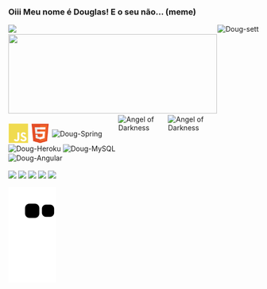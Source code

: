 ### Oiii Meu nome é Douglas! E o seu não... (meme)

<div>
  <a href="https://github.com/snaiter0">
  <img height="160em" src="https://github-readme-stats.vercel.app/api?username=snaiter0&show_icons=true&theme=dracula&include_all_commits=true&count_private=true"/>
    <img align="right" height="230em" alt="Doug-sett" src="https://media0.giphy.com/media/O1DrvejiJbwZLNBpl6/giphy.gif">
  </a>
  <br>
  <img height="160" width="420" src="https://github-readme-stats.vercel.app/api/top-langs/?username=snaiter0&layout=compact&langs_count=7&theme=dracula"/><br>
  <img align="right" alt="Angel of Darkness" height="100" width="100" src="https://cdn.discordapp.com/attachments/887792356223508541/887792429456031754/download_2.jpg"><img align="right" alt="Angel of Darkness" height="100" width="100" src="https://cdn.discordapp.com/attachments/887792356223508541/887792865667854386/download_3.jpg">
</div>  

      

    
<div style="display: inline_block"><br>
  <img align="center" alt="Doug-Js" height="40" width="40" src="https://raw.githubusercontent.com/devicons/devicon/master/icons/javascript/javascript-plain.svg">
  <img align="center" alt="Doug-HTML" height="40" width="40" src="https://raw.githubusercontent.com/devicons/devicon/master/icons/html5/html5-original.svg">
  <img align="center" alt="Doug-Spring" height="40" width="60" src="https://img.shields.io/badge/Spring-6DB33F?style=for-the-badge&logo=spring&logoColor=white">
  <img align="center" alt="Doug-Heroku" height="40" width="60" src="https://img.shields.io/badge/Heroku-430098?style=for-the-badge&logo=heroku&logoColor=white">
  <img align="center" alt="Doug-MySQL" height="40" width="60" src="https://img.shields.io/badge/MySQL-00000F?style=for-the-badge&logo=mysql&logoColor=white">
  <img align="center" alt="Doug-Angular" height="40" width="60" src="https://img.shields.io/badge/Angular-DD0031?style=for-the-badge&logo=angular&logoColor=white">
   <br>
  </br>
</div>
  
  
<div> 
  <a href="https://www.youtube.com/channel/UCSgxaqs_TBlAaPm7OeOPokw" target="_blank"><img src="https://img.shields.io/badge/YouTube-FF0000?style=for-the-badge&logo=youtube&logoColor=dark" target="_blank"></a>
  <a href="https://www.instagram.com/douglas_lopsz/" target="_blank"><img src="https://img.shields.io/badge/-Instagram-%23E4405F?style=for-the-badge&logo=instagram&logoColor=white" target="_blank"></a>
 	<a href="https://www.twitch.tv/sneiter" target="_blank"><img src="https://img.shields.io/badge/Twitch-9146FF?style=for-the-badge&logo=twitch&logoColor=white" target="_blank"></a>
  <a href = "mailto:douglas.szlps@gmail.com"><img src="https://img.shields.io/badge/-Gmail-%23333?style=for-the-badge&logo=gmail&logoColor=white" target="_blank"></a>
  <a href="https://www.linkedin.com/in/douglas-souza-94675616a/" target="_blank"><img src="https://img.shields.io/badge/-LinkedIn-%230077B5?style=for-the-badge&logo=linkedin&logoColor=white" target="_blank"></a> 

 
  ![Snake animation](https://github.com/snaiter0/snaiter0/blob/output/github-contribution-grid-snake.svg)
 
</div>
